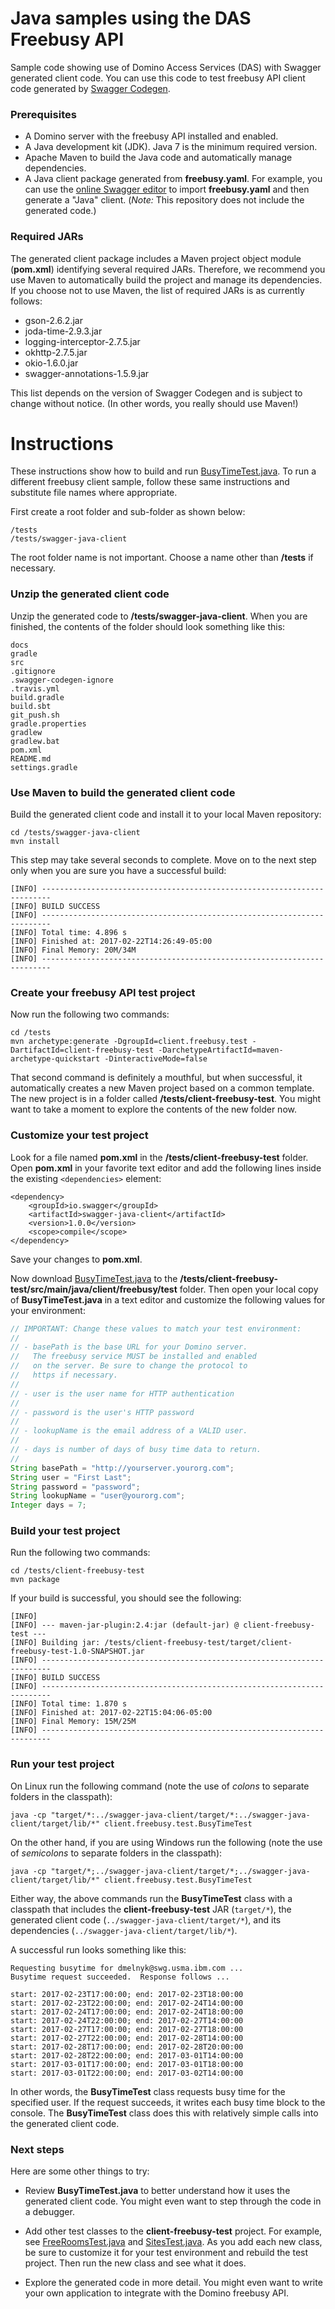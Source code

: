 <!---
  © Copyright IBM Corp. 2017
  
  Licensed under the Apache License, Version 2.0 (the "License"); 
  you may not use this file except in compliance with the License. 
  You may obtain a copy of the License at:
  
  http://www.apache.org/licenses/LICENSE-2.0 
  
  Unless required by applicable law or agreed to in writing, software 
  distributed under the License is distributed on an "AS IS" BASIS, 
  WITHOUT WARRANTIES OR CONDITIONS OF ANY KIND, either express or 
  implied. See the License for the specific language governing 
--->

# Java samples using the DAS Freebusy API
Sample code showing use of Domino Access Services (DAS) with Swagger
generated client code.  You can use this code to test freebusy API
client code generated by
[Swagger Codegen](https://github.com/swagger-api/swagger-codegen).

### Prerequisites
- A Domino server with the freebusy API installed and enabled.
- A Java development kit (JDK).  Java 7 is the minimum required
  version.
- Apache Maven to build the Java code and automatically manage
  dependencies.
- A Java client package generated from **freebusy.yaml**.  For example,
  you can use the [online Swagger editor](http://editor2.swagger.io)
  to import **freebusy.yaml** and then generate a "Java" client.
  (*Note:* This repository does not include the generated code.)
  
### Required JARs
The generated client package includes a Maven project object module 
(**pom.xml**) identifying several required JARs.  Therefore, we
recommend you use Maven to automatically build
the project and manage its dependencies.  If you choose not to
use Maven, the list of required JARs is as currently follows:  

- gson-2.6.2.jar
- joda-time-2.9.3.jar
- logging-interceptor-2.7.5.jar
- okhttp-2.7.5.jar
- okio-1.6.0.jar
- swagger-annotations-1.5.9.jar

This list depends on the version of Swagger Codegen and is subject
to change without notice.  (In other words, you really should use
Maven!)

# Instructions
These instructions show how to build and run
[BusyTimeTest.java](client/freebusy/test/BusyTimeTest.java).  To run
a different freebusy client sample, follow these same instructions
and substitute file names where appropriate.

First create a root folder and sub-folder as shown below:

```
/tests
/tests/swagger-java-client
```

The root folder name is not important.  Choose a name other than
**/tests** if necessary.

### Unzip the generated client code
Unzip the generated code to **/tests/swagger-java-client**.  When you
are finished, the contents of the folder should look something like
this:

```
docs
gradle
src
.gitignore
.swagger-codegen-ignore
.travis.yml
build.gradle
build.sbt
git_push.sh
gradle.properties
gradlew
gradlew.bat
pom.xml
README.md
settings.gradle
```

### Use Maven to build the generated client code
Build the generated client code and install it to your local Maven
repository:

```
cd /tests/swagger-java-client
mvn install
```

This step may take several seconds to complete.  Move on to
the next step only when you are sure you have a successful build:

```
[INFO] ------------------------------------------------------------------------
[INFO] BUILD SUCCESS
[INFO] ------------------------------------------------------------------------
[INFO] Total time: 4.896 s
[INFO] Finished at: 2017-02-22T14:26:49-05:00
[INFO] Final Memory: 20M/34M
[INFO] ------------------------------------------------------------------------
```

### Create your freebusy API test project
Now run the following two commands:

```
cd /tests
mvn archetype:generate -DgroupId=client.freebusy.test -DartifactId=client-freebusy-test -DarchetypeArtifactId=maven-archetype-quickstart -DinteractiveMode=false
```

That second command is definitely a mouthful, but when successful,
it automatically creates a new Maven project based on a common
template.  The new project is in a folder called
**/tests/client-freebusy-test**.  You might want to take a
moment to explore the contents of the new folder now.

### Customize your test project
Look for a file named **pom.xml** in the
**/tests/client-freebusy-test** folder.  Open **pom.xml**
in your favorite text editor and add the following lines
inside the existing `<dependencies>` element:

```
<dependency>
    <groupId>io.swagger</groupId>
    <artifactId>swagger-java-client</artifactId>
    <version>1.0.0</version>
    <scope>compile</scope>
</dependency>
```

Save your changes to **pom.xml**.

Now download [BusyTimeTest.java](client/freebusy/test/BusyTimeTest.java)
to the **/tests/client-freebusy-test/src/main/java/client/freebusy/test**
folder.  Then open your local copy of **BusyTimeTest.java** in a text
editor and customize the following values for your environment:

```java
// IMPORTANT: Change these values to match your test environment:
//
// - basePath is the base URL for your Domino server.
//   The freebusy service MUST be installed and enabled
//   on the server. Be sure to change the protocol to
//   https if necessary.
//
// - user is the user name for HTTP authentication
//
// - password is the user's HTTP password
//
// - lookupName is the email address of a VALID user.
//
// - days is number of days of busy time data to return.
//
String basePath = "http://yourserver.yourorg.com";
String user = "First Last";
String password = "password";
String lookupName = "user@yourorg.com";
Integer days = 7;
```

### Build your test project
Run the following two commands:

```
cd /tests/client-freebusy-test
mvn package
```

If your build is successful, you should see the following:

```
[INFO]
[INFO] --- maven-jar-plugin:2.4:jar (default-jar) @ client-freebusy-test ---
[INFO] Building jar: /tests/client-freebusy-test/target/client-freebusy-test-1.0-SNAPSHOT.jar
[INFO] ------------------------------------------------------------------------
[INFO] BUILD SUCCESS
[INFO] ------------------------------------------------------------------------
[INFO] Total time: 1.870 s
[INFO] Finished at: 2017-02-22T15:04:06-05:00
[INFO] Final Memory: 15M/25M
[INFO] ------------------------------------------------------------------------
```

### Run your test project
On Linux run the following command (note the use of *colons* to
separate folders in the classpath):

```
java -cp "target/*:../swagger-java-client/target/*:../swagger-java-client/target/lib/*" client.freebusy.test.BusyTimeTest
```

On the other hand, if you are using Windows run the following
(note the use of *semicolons* to separate folders in the
classpath):

```
java -cp "target/*;../swagger-java-client/target/*;../swagger-java-client/target/lib/*" client.freebusy.test.BusyTimeTest
```

Either way, the above commands run the **BusyTimeTest** class with
a classpath that includes the **client-freebusy-test** JAR (`target/*`),
the generated client code (`../swagger-java-client/target/*`), and its
dependencies (`../swagger-java-client/target/lib/*`).

A successful run looks something like this:

```
Requesting busytime for dmelnyk@swg.usma.ibm.com ...
Busytime request succeeded.  Response follows ...

start: 2017-02-23T17:00:00; end: 2017-02-23T18:00:00
start: 2017-02-23T22:00:00; end: 2017-02-24T14:00:00
start: 2017-02-24T17:00:00; end: 2017-02-24T18:00:00
start: 2017-02-24T22:00:00; end: 2017-02-27T14:00:00
start: 2017-02-27T17:00:00; end: 2017-02-27T18:00:00
start: 2017-02-27T22:00:00; end: 2017-02-28T14:00:00
start: 2017-02-28T17:00:00; end: 2017-02-28T20:00:00
start: 2017-02-28T22:00:00; end: 2017-03-01T14:00:00
start: 2017-03-01T17:00:00; end: 2017-03-01T18:00:00
start: 2017-03-01T22:00:00; end: 2017-03-02T14:00:00
```

In other words, the **BusyTimeTest** class requests busy time
for the specified user.  If the request succeeds, it writes
each busy time block to the console. The **BusyTimeTest**
class does this with relatively simple calls into the
generated client code.

### Next steps
Here are some other things to try:

- Review **BusyTimeTest.java** to better understand how it uses
  the generated client code.  You might even want to step
  through the code in a debugger.
  
- Add other test classes to the **client-freebusy-test**
  project.  For example, see
  [FreeRoomsTest.java](client/freebusy/test/FreeRoomsTest.java) and
  [SitesTest.java](client/freebusy/test/SitesTest.java).
  As you add each new class, be sure to customize it for
  your test environment and rebuild the test project.  Then
  run the new class and see what it does.

- Explore the generated code in more detail.  You might even
  want to write your own application to integrate with the Domino
  freebusy API.
